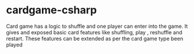 # cardgame-csharp
Card game has a logic to shuffle and one player can enter into the game. It gives and exposed basic card features like shuffling, play , reshuffle and restart. These features can be extended as per the card game type been played
